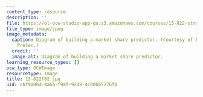 ```yaml
---
content_type: resource
description: ''
file: https://ol-ocw-studio-app-qa.s3.amazonaws.com/courses/15-822-strategic-marketing-measurement-fall-2002/cbf9a9b44a6af9af92484c00bb5276f0_15-822f02.jpg
file_type: image/jpeg
image_metadata:
  caption: Diagram of building a market share predictor. (Courtesy of Prof. Drazen
    Prelec.)
  credit: ''
  image-alt: Diagram of building a market share predictor.
learning_resource_types: []
ocw_type: OCWImage
resourcetype: Image
title: 15-822f02.jpg
uid: cbf9a9b4-4a6a-f9af-9248-4c00bb5276f0
---
```

